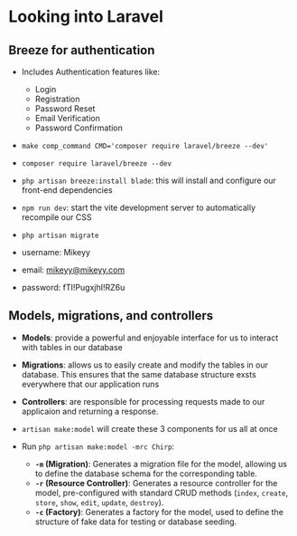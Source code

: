# Looking into Laravel

## Breeze for authentication

- Includes Authentication features like:
    - Login
    - Registration
    - Password Reset
    - Email Verification
    - Password Confirmation
- `make comp_command CMD='composer require laravel/breeze --dev'`
- `composer require laravel/breeze --dev`
- `php artisan breeze:install blade`: this will install and configure our front-end dependencies
- `npm run dev`: start the vite development server to automatically recompile our CSS
- `php artisan migrate`

- username: Mikeyy
- email: mikeyy@mikeyy.com
- password: fTI!PugxjhI!RZ6u

## Models, migrations, and controllers

- **Models**: provide a powerful and enjoyable interface for us to interact with tables in our database
- **Migrations**: allows us to easily create and modify the tables in our database. This ensures that the same database structure exsts everywhere that our application runs
- **Controllers**: are responsible for processing requests made to our applicaion and returning a response.

- `artisan make:model` will create these 3 components for us all at once
- Run `php artisan make:model -mrc Chirp`:
    - **`-m` (Migration)**: Generates a migration file for the model, allowing us to define the database schema for the corresponding table.
    - **`-r` (Resource Controller)**: Generates a resource controller for the model, pre-configured with standard CRUD methods (`index`, `create`, `store`, `show`, `edit`, `update`, `destroy`).
    - **`-c` (Factory)**: Generates a factory for the model, used to define the structure of fake data for testing or database seeding.
